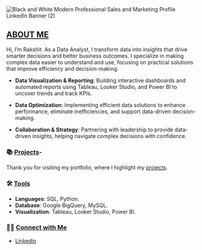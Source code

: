 ![Black and White Modern Professional Sales and Marketing Profile LinkedIn Banner (2)](https://github.com/user-attachments/assets/c4200393-25bb-4523-be73-b87ce39c1817)

## <ins>ABOUT ME</ins>
Hi, I’m Rakshit. As a Data Analyst, I transform data into insights that drive smarter decisions and better business outcomes. I specialize in making complex data easier to understand and use, focusing on practical solutions that improve efficiency and decision-making.

*  **Data Visualization & Reporting**: Building interactive dashboards and automated reports using Tableau, Looker Studio, and Power BI to uncover trends and track KPIs. 

*  **Data Optimization**: Implementing efficient data solutions to enhance performance, eliminate inefficiencies, and support data-driven decision-making.

*  **Collaboration & Strategy**: Partnering with leadership to provide data-driven insights, helping navigate complex decisions with confidence.
   
### 📚 <ins>Projects</ins>-

Thank you for visiting my portfolio, where I highlight my [projects](https://github.com/RakshitM42/Portfolio_Projects/edit/main/README.md).

### 🛠️ <ins>Tools</ins>
*  **Languages**: SQL, Python.                                                                
*  **Database**: Google BigQuery, MySQL.                                                              
*  **Visualization**: Tableau, Looker Studio, Power BI.                                                              

### 👋🏻 <ins>Connect with Me</ins>
 *   [Linkedin](https://www.linkedin.com/in/rakshitmitra/)


